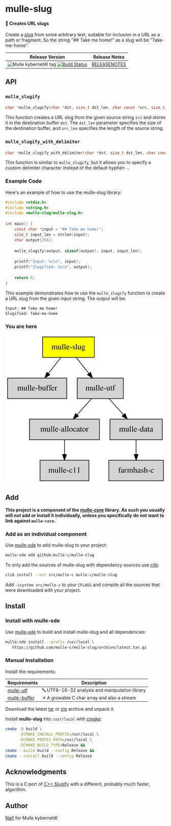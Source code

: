 # mulle-slug

#### 🐌 Creates URL slugs

Create a [slug](https://de.ryte.com/wiki/Slug) from some arbitrary text,
suitable for inclusion in a URL as a path or fragment. So the string
"## Take me home!" as a slug will be "Take-me-home".

| Release Version                                       | Release Notes
|-------------------------------------------------------|--------------
| ![Mulle kybernetiK tag](https://img.shields.io/github/tag/mulle-c/mulle-slug.svg?branch=release) [![Build Status](https://github.com/mulle-c/mulle-slug/workflows/CI/badge.svg?branch=release)](//github.com/mulle-c/mulle-slug/actions)| [RELEASENOTES](RELEASENOTES.md) |



## API

### `mulle_slugify`

```c
char *mulle_slugify(char *dst, size_t dst_len, char const *src, size_t src_len);
```

This function creates a URL slug from the given source string `src` and stores
it in the destination buffer `dst`. The `dst_len` parameter specifies the size
of the destination buffer, and `src_len` specifies the length of the source string.

### `mulle_slugify_with_delimiter`

```c
char *mulle_slugify_with_delimiter(char *dst, size_t dst_len, char const *src, size_t src_len, char delimiter);
```

This function is similar to `mulle_slugify`, but it allows you to specify a
custom delimiter character instead of the default hyphen `-`.

### Example Code

Here's an example of how to use the mulle-slug library:

```c
#include <stdio.h>
#include <string.h>
#include <mulle-slug/mulle-slug.h>

int main() {
    const char *input = "## Take me home!";
    size_t input_len = strlen(input);
    char output[256];

    mulle_slugify(output, sizeof(output), input, input_len);

    printf("Input: %s\n", input);
    printf("Slugified: %s\n", output);

    return 0;
}
```

This example demonstrates how to use the `mulle_slugify` function to create a
URL slug from the given input string. The output will be:

```
Input: ## Take me home!
Slugified: Take-me-home
```


### You are here

![Overview](overview.dot.svg)





## Add

**This project is a component of the [mulle-core](//github.com/mulle-core/mulle-core) library. As such you usually will *not* add or install it
individually, unless you specifically do not want to link against
`mulle-core`.**


### Add as an individual component

Use [mulle-sde](//github.com/mulle-sde) to add mulle-slug to your project:

``` sh
mulle-sde add github:mulle-c/mulle-slug
```

To only add the sources of mulle-slug with dependency
sources use [clib](https://github.com/clibs/clib):


``` sh
clib install --out src/mulle-c mulle-c/mulle-slug
```

Add `-isystem src/mulle-c` to your `CFLAGS` and compile all the sources that were downloaded with your project.


## Install

### Install with mulle-sde

Use [mulle-sde](//github.com/mulle-sde) to build and install mulle-slug and all dependencies:

``` sh
mulle-sde install --prefix /usr/local \
   https://github.com/mulle-c/mulle-slug/archive/latest.tar.gz
```

### Manual Installation

Install the requirements:

| Requirements                                 | Description
|----------------------------------------------|-----------------------
| [mulle-utf](https://github.com/mulle-c/mulle-utf)             | 🔤 UTF8-16-32 analysis and manipulation library
| [mulle-buffer](https://github.com/mulle-c/mulle-buffer)             | ↗️ A growable C char array and also a stream

Download the latest [tar](https://github.com/mulle-c/mulle-slug/archive/refs/tags/latest.tar.gz) or [zip](https://github.com/mulle-c/mulle-slug/archive/refs/tags/latest.zip) archive and unpack it.

Install **mulle-slug** into `/usr/local` with [cmake](https://cmake.org):

``` sh
cmake -B build \
      -DCMAKE_INSTALL_PREFIX=/usr/local \
      -DCMAKE_PREFIX_PATH=/usr/local \
      -DCMAKE_BUILD_TYPE=Release &&
cmake --build build --config Release &&
cmake --install build --config Release
```

## Acknowledgments

This is a C port of [C++ Slugify](https://github.com/thomasbrueggemann/cpp-slugify)
with a different, probably much faster, algorithm.

## Author

[Nat!](https://mulle-kybernetik.com/weblog) for Mulle kybernetiK



